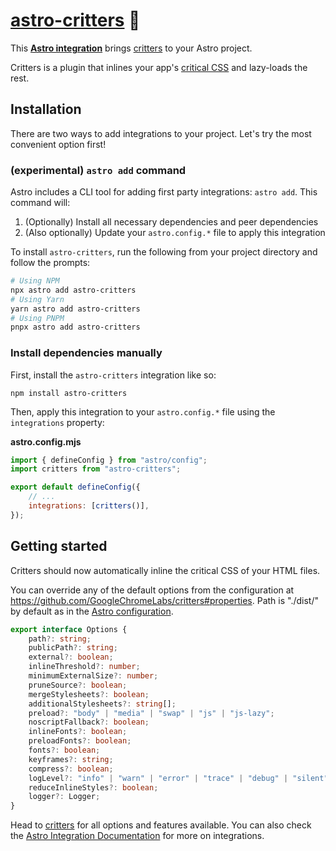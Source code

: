 # [astro-critters] 🦔

This **[Astro integration][astro-integration]** brings [critters][critters] to
your Astro project.

Critters is a plugin that inlines your app's [critical CSS] and lazy-loads the
rest.

## Installation

There are two ways to add integrations to your project. Let's try the most
convenient option first!

### (experimental) `astro add` command

Astro includes a CLI tool for adding first party integrations: `astro add`. This
command will:

1. (Optionally) Install all necessary dependencies and peer dependencies
2. (Also optionally) Update your `astro.config.*` file to apply this integration

To install `astro-critters`, run the following from your project directory and
follow the prompts:

```sh
# Using NPM
npx astro add astro-critters
# Using Yarn
yarn astro add astro-critters
# Using PNPM
pnpx astro add astro-critters
```

### Install dependencies manually

First, install the `astro-critters` integration like so:

```
npm install astro-critters
```

Then, apply this integration to your `astro.config.*` file using the
`integrations` property:

**astro.config.mjs**

```js
import { defineConfig } from "astro/config";
import critters from "astro-critters";

export default defineConfig({
	// ...
	integrations: [critters()],
});
```

## Getting started

Critters should now automatically inline the critical CSS of your HTML files.

You can override any of the default options from the configuration at
https://github.com/GoogleChromeLabs/critters#properties. Path is "./dist/" by
default as in the [Astro configuration][astro-configuration-outdir].

```ts
export interface Options {
	path?: string;
	publicPath?: string;
	external?: boolean;
	inlineThreshold?: number;
	minimumExternalSize?: number;
	pruneSource?: boolean;
	mergeStylesheets?: boolean;
	additionalStylesheets?: string[];
	preload?: "body" | "media" | "swap" | "js" | "js-lazy";
	noscriptFallback?: boolean;
	inlineFonts?: boolean;
	preloadFonts?: boolean;
	fonts?: boolean;
	keyframes?: string;
	compress?: boolean;
	logLevel?: "info" | "warn" | "error" | "trace" | "debug" | "silent";
	reduceInlineStyles?: boolean;
	logger?: Logger;
}
```

Head to [critters](https://github.com/GoogleChromeLabs/critters) for all options
and features available. You can also check the [Astro Integration
Documentation][astro-integration] for more on integrations.

[astro-critters]: https://npmjs.org/astro-critters
[critters]: https://github.com/GoogleChromeLabs/critters
[astro-integration]: https://docs.astro.build/en/guides/integrations-guide/
[astro-configuration-outdir]:
	https://docs.astro.build/en/reference/configuration-reference/#outdir
[astro-ui-frameworks]:
	https://docs.astro.build/en/core-concepts/framework-components/#using-framework-components
[critical css]:
	https://www.smashingmagazine.com/2015/08/understanding-critical-css/
